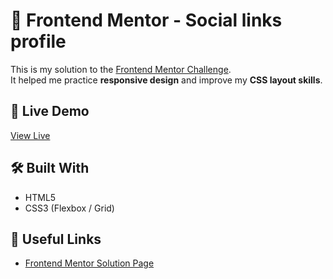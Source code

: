# 🎨 Frontend Mentor - Social links profile 

This is my solution to the [Frontend Mentor Challenge](https://www.frontendmentor.io/challenges/social-links-profile-UG32l9m6dQ).  
It helped me practice **responsive design** and improve my **CSS layout skills**.  

## 🚀 Live Demo
[View Live](https://mohamed-cloud595.github.io/Social_links_profile_main/)

## 🛠️ Built With
- HTML5
- CSS3 (Flexbox / Grid)

## 📂 Useful Links
- [Frontend Mentor Solution Page](https://www.frontendmentor.io/solutions/html5-semantic-structure-css3-styling-variables-custom-properties-yqrbYb3gLu)

